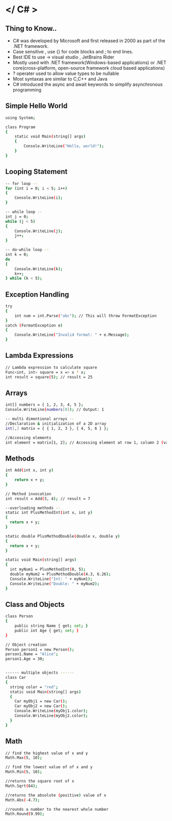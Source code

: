 # </ C# >

## Thing to Know..
- C# was developed by Microsoft and first released in 2000 as part of the .NET framework.
- Case sensitive , use {} for code blocks and ; to end lines.
- Best IDE to use -> visual studio , JetBrains Rider
- Mostly used with .NET framework(Windows-based applications) or .NET core(cross-platform, open-source framework cloud based applications)
- ? operater used to allow value types to be nullable
- Most syntaxas are similar to C,C++ and Java
- C# introduced the async and await keywords to simplify asynchronous programming

## Simple Hello World 
```bash
using System;

class Program
{
    static void Main(string[] args)
    {
        Console.WriteLine("Hello, world!");
    }
}

```

## Looping Statement

```bash
-- for loop --
for (int i = 0; i < 5; i++)
{
    Console.WriteLine(i);
}

-- while loop --
int j = 0;
while (j < 5)
{
    Console.WriteLine(j);
    j++;
}

-- do-while loop --
int k = 0;
do
{
    Console.WriteLine(k);
    k++;
} while (k < 5);

```
## Exception Handling

```bash
try
{
    int num = int.Parse("abc"); // This will throw FormatException
}
catch (FormatException e)
{
    Console.WriteLine("Invalid format: " + e.Message);
}

```

## Lambda Expressions

```bash
// Lambda expression to calculate square
Func<int, int> square = x => x * x;
int result = square(5); // result = 25

```

## Arrays

```bash
int[] numbers = { 1, 2, 3, 4, 5 };
Console.WriteLine(numbers[0]); // Output: 1

-- multi dimentional arrays --
//Declaration & initialization of a 2D array
int[,] matrix = { { 1, 2, 3 }, { 4, 5, 6 } };

//Accessing elements
int element = matrix[1, 2]; // Accessing element at row 1, column 2 (value: 6)

```

## Methods
```bash
int Add(int x, int y)
{
    return x + y;
}

// Method invocation
int result = Add(3, 4); // result = 7

--overloading methods --
static int PlusMethodInt(int x, int y)
{
  return x + y;
}

static double PlusMethodDouble(double x, double y)
{
  return x + y;
}

static void Main(string[] args)
{
  int myNum1 = PlusMethodInt(8, 5);
  double myNum2 = PlusMethodDouble(4.3, 6.26);
  Console.WriteLine("Int: " + myNum1);
  Console.WriteLine("Double: " + myNum2);
}

```

## Class and Objects 

```bash
class Person
{
    public string Name { get; set; }
    public int Age { get; set; }
}

// Object creation
Person person1 = new Person();
person1.Name = "Alice";
person1.Age = 30;


------ multiple objects ------
class Car
{
  string color = "red";
  static void Main(string[] args)
  {
    Car myObj1 = new Car();
    Car myObj2 = new Car();
    Console.WriteLine(myObj1.color);
    Console.WriteLine(myObj2.color);
  }
}

```

## Math
```bash
// find the highest value of x and y
Math.Max(5, 10);

// find the lowest value of of x and y
Math.Min(5, 10);

//returns the square root of x
Math.Sqrt(64);

//returns the absolute (positive) value of x
Math.Abs(-4.7);

//rounds a number to the nearest whole number
Math.Round(9.99);
```
